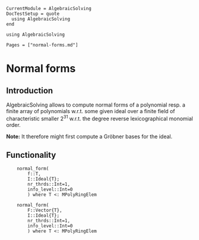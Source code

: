 ```@meta
CurrentModule = AlgebraicSolving
DocTestSetup = quote
  using AlgebraicSolving
end
```

```@setup algebraicsolving
using AlgebraicSolving
```

```@contents
Pages = ["normal-forms.md"]
```

# Normal forms

## Introduction

AlgebraicSolving allows to compute normal forms of a polynomial resp. a finite
array of polynomials w.r.t. some given ideal over a finite field of
characteristic smaller $2^{31}$ w.r.t. the degree reverse lexicographical
monomial order.

**Note:** It therefore might first compute a Gröbner bases for the ideal.
## Functionality

```@docs
    normal_form(
        f::T,
        I::Ideal{T};
        nr_thrds::Int=1,
        info_level::Int=0
        ) where T <: MPolyRingElem
```

```@docs
    normal_form(
        F::Vector{T},
        I::Ideal{T};
        nr_thrds::Int=1,
        info_level::Int=0
        ) where T <: MPolyRingElem
```
